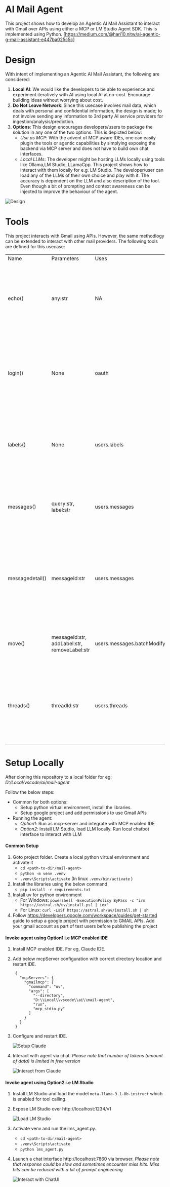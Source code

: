 # AI Mail Agent
This project shows how to develop an Agentic AI Mail Assistant to interact with Gmail over APIs using either a MCP or LM Studio Agent SDK. 
This is implemented using Python. [https://medium.com/@hari10.nitw/ai-agentic-g-mail-assistant-e447ba025c5c]

# Design

With intent of implementing an Agentic AI Mail Assistant, the following are considered:

1) **Local AI**: We would like the developers to be able to experience and experiment iteratively with AI using local AI at no-cost. Encourage building ideas without worrying about cost.
2) **Do Not Leave Network**: Since this usecase involves mail data, which deals with personal and confidential information, the design is made; to not involve sending any information to 3rd party AI service providers for ingestion/analysis/prediction.
3) **Options**: This design encourages developers/users to package the solution in any one of the two options. This is depicted below:
   - *Use as MCP*: With the advent of MCP aware IDEs, one can easily plugin the tools or agentic capabilities by simplying exposing the backend via MCP server and does not have to build own chat interfaces. 
   - *Local LLMs*: The developer might be hosting LLMs locally using tools like Ollama,LM Studio, LLamaCpp. This project shows how to interact with them locally for e.g. LM Studio. 
      The developer/user can load any of the LLMs of their own choice and play with it. The accuracy is dependent on the LLM and also description of the tool. Even though a bit of prompting and context awareness can be injected to improve the behaviour of the agent. 

![Design](images/Design.png)

# Tools

This project interacts with Gmail using APIs. However, the same methodlogy can be extended to interact with other mail providers.
The following tools are defined for this usecase:

<table>
  <tr><td>Name</td><td>Parameters</td><td>Uses</td><td>Details</td></tr>
  <tr><td>echo()</td><td>any:str</td><td>NA</td><td>Simply echo back the input. This is used as a default tool. In most cases, when LLM can not infer the tool, it is made to call this as default and avoid chaining</td></tr>
  <tr><td>login()</td><td>None</td><td>oauth</td><td>Using a local credentials.json; it generates a token.json by redirecting user to gmail consent page. The validity of token depends on the settings of this Google project</td></tr>
  <tr><td>labels()</td><td>None</td><td>users.labels</td><td>This is helpful to understand how the mails are organized in the current user's mailbox and assist re-organizing them using move() tool</td></tr>
  <tr><td>messages()</td><td>query:str, label:str</td><td>users.messages</td><td>This is similar to how user searches his mailbox using gmail search bar. Optionally use label to narrow the search</td></tr>
  <tr><td>messagedetail()</td><td>messageId:str</td><td>users.messages</td><td>Get full details of the mail as text content using the messageId. This can be enhanced to read attachments too, vectorize it locally for symantic processing</td></tr>
  <tr><td>move()</td><td>messageId:str, addLabel:str, removeLabel:str</td><td>users.messages.batchModify</td><td>For a given message, move it to another folder or mark it as SPAM, IMPORTANT, UNREAD etc..</td></tr>
  <tr><td>threads()</td><td>threadId:str</td><td>users.threads</td><td>Even though threads can be queried using a query string; this tool is for extracting thread conversation in the context of a given message using its thread id</td></tr>
</table>

# Setup Locally

After cloning this repository to a local folder for eg: *D:/Local/vscode/ai/mail-agent*

Follow the below steps:
 - Common for both options: 
   - Setup python virtual environment, install the libraries.
   - Setup google project and add permissions to use Gmail APIs
 - Running the agent:
   - *Option1*: Run as mcp-server and integrate with MCP enabled IDE
   - *Option2*: Install LM Studio, load LLM locally. Run local chatbot interface to interact with LLM

#### Common Setup

1) Goto project folder. Create a local python virtual environment and activate it
   - ```cd <path-to-dir/mail-agent>```
   - ```python -m venv .venv```
   - ```.venv\Scripts\activate```    (In linux ```.venv/bin/activate``` )
2) Install the libraries using the below command
   - ```pip install -r requirements.txt```
3) Install uv for python environment
   - For Windows: ```powershell -ExecutionPolicy ByPass -c "irm https://astral.sh/uv/install.ps1 | iex"```
   - For Linux: ```curl -LsSf https://astral.sh/uv/install.sh | sh```
4) Follow https://developers.google.com/workspace/guides/get-started guide to setup a google project with permission to GMAIL APIs.
   Add your gmail account as part of test users before publishing the project

#### Invoke agent using Option1 i.e MCP enabled IDE

1) Install MCP enabled IDE. For eg, Claude IDE.
2) Add below mcpServer configuration with correct directory location and restart IDE.

        {
          "mcpServers": {
            "gmailmcp": {
              "command": "uv",
              "args": [
                "--directory",
                "D:\\Local\\vscode\\ai\\mail-agent",
                "run",
                "mcp_stdio.py"
              ]
            }
          }
        }

3) Configure and restart IDE. 

   ![Setup Claude](images/Claude-config.png)

4) Interact with agent via chat. 
*Please note that number of tokens (amount of data) is limited in free version*

   ![Interact from Claude](images/Claude-usage.png)

#### Invoke agent using Option2 i.e LM Studio

1) Install LM Studio and load the model `meta-llama-3.1-8b-instruct` which is enabled for tool calling.
2) Expose LM Studio over http://localhost:1234/v1 

   ![Load LM Studio](images/LMStudio-config.png)

3) Activate venv and run the lms_agent.py. 
   - ```cd <path-to-dir/mail-agent>```
   - ```.venv\Scripts\activate```
   - ```python lms_agent.py```

4) Launch a chat interface http://localhost:7860 via browser. 
*Please note that response could be slow and sometimes encounter miss hits. Miss hits can be reduced with a bit of prompt engineering*

   ![Interact with ChatUI](images/LMStudio-usage.png)

